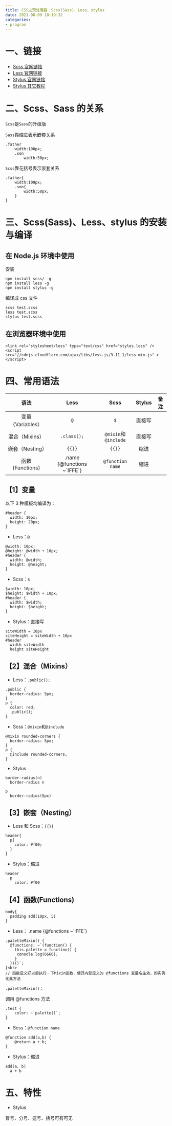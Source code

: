 ```yaml
---
title: CSS之预处理器：Scss(Sass)、Less、stylus
date: 2021-08-09 10:19:32
categories:
- program
---
```


# 一、链接

- [Scss 官网链接](https://www.sass.hk/guide/)
- [Less 官网链接](https://less.bootcss.com/#%E6%A6%82%E8%A7%88)
- [Stylus 官网链接](https://stylus.zcopy.site/)
- [Stylus 其它教程](https://www.jianshu.com/p/5fb15984f22d)

# 二、Scss、Sass 的关系

`Scss`是`Sass`的升级版

`Sass`靠缩进表示嵌套关系

```
.father
    width:100px;
    .son
        width:50px;
```

`Scss`靠花括号表示嵌套关系

```
.father{
    width:100px;
    .son{
        width:50px;
    }
}
```

# 三、Scss(Sass)、Less、stylus 的安装与编译

## 在 Node.js 环境中使用

安装

```
npm install scss/ -g
npm install less -g
npm install stylus -g
```

编译成 css 文件

```
scss test.scss
less test.scss
stylus test.scss
```

## 在浏览器环境中使用

```
<link rel="stylesheet/less" type="text/css" href="styles.less" />
<script src="//cdnjs.cloudflare.com/ajax/libs/less.js/3.11.1/less.min.js" ></script>
```

# 四、常用语法

|       语法        |             Less             |         Scss         | Stylus | 备注 |
| :---------------: | :--------------------------: | :------------------: | :----: | :--: |
| 变量（Variables） |             `@`              |         `$`          | 直接写 |      |
|  混合（Mixins）   |         `.class();`          | `@mixin`和`@include` | 直接写 |      |
|  嵌套（Nesting）  |            `{{}}`            |        `{{}}`        |  缩进  |      |
|  函数(Functions)  | .name {@functions ~\`IFFE\`} |   `@function name`   |  缩进  |      |

## 【1】变量

以下 3 种模板均编译为：

```
#header {
  width: 10px;
  height: 20px;
}
```

- Less：`@`

```
@width: 10px;
@height: @width + 10px;
#header {
  width: @width;
  height: @height;
}
```

- Scss：`$`

```
$width: 10px;
$height: $width + 10px;
#header {
  width: $width;
  height: $height;
}
```

- Stylus：直接写

```
siteWidth = 10px
siteHeight = siteWidth + 10px
#header
  width siteWidth
  height siteHeight
```

## 【2】混合（Mixins）

- Less：`.public();`

```
.public {
  border-radius: 5px;
}
p {
  color: red;
  .public();
}
```

- Scss：`@mixin`和`@include`

```
@mixin rounded-corners {
  border-radius: 5px;
}
p {
  @include rounded-corners;
}
```

- Stylus

```
border-radius(n)
  border-radius n

p
  border-radius(5px)
```

## 【3】嵌套（Nesting）

- Less 和 Scss：`{{}}`

```
header{
  p{
    color: #f00;
  }
}
```

- Stylus：缩进

```
header
  p
    color: #f00
```

## 【4】函数(Functions)

```
body{
  padding add(10px, 5)
}
```

- Less： .name {@functions ~\`IFFE\`}

```
.paletteMixin() {
  @functions: ~`(function() {
    this.palette = function() {
     console.log(6666);
    }
  })()`;
}<br>
// 函数定义好以后执行一下Mixin函数，使其内部定义的 @functions 变量名生效，即实例化此方法

.paletteMixin()；
```

调用 @functions 方法

```
.test {
    color: ~`palette()`;
}
```

- Scss：`@function name`

```
@function add(a,b) {
    @return a + b;
}
```

- Stylus：缩进

```
add(a, b)
  a + b
```

# 五、特性

- Stylus

冒号、分号、逗号、括号可有可无
